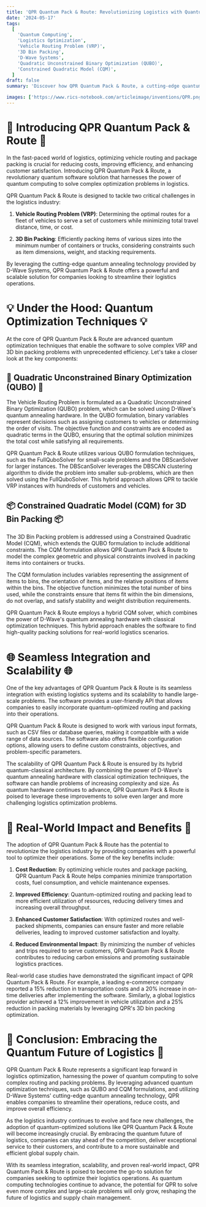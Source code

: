 ```yaml
---
title: 'QPR Quantum Pack & Route: Revolutionizing Logistics with Quantum-Optimized Routing and Packing'
date: '2024-05-17'
tags:
  [
    'Quantum Computing',
    'Logistics Optimization',
    'Vehicle Routing Problem (VRP)',
    '3D Bin Packing',
    'D-Wave Systems',
    'Quadratic Unconstrained Binary Optimization (QUBO)',
    'Constrained Quadratic Model (CQM)',
  ]
draft: false
summary: 'Discover how QPR Quantum Pack & Route, a cutting-edge quantum software solution, is transforming the logistics industry by optimizing vehicle routing and 3D bin packing. Leveraging D-Wave Systems quantum annealing technology and hybrid quantum-classical algorithms, QPR enables companies to streamline their supply chain, reduce costs, and improve efficiency.'

images: ['https://www.rics-notebook.com/articleimage/inventions/QPR.png']
---
```


# 🚚 Introducing QPR Quantum Pack & Route 🚚

In the fast-paced world of logistics, optimizing vehicle routing and package packing is crucial for reducing costs, improving efficiency, and enhancing customer satisfaction. Introducing QPR Quantum Pack & Route, a revolutionary quantum software solution that harnesses the power of quantum computing to solve complex optimization problems in logistics.

QPR Quantum Pack & Route is designed to tackle two critical challenges in the logistics industry:

1. **Vehicle Routing Problem (VRP)**: Determining the optimal routes for a fleet of vehicles to serve a set of customers while minimizing total travel distance, time, or cost.

2. **3D Bin Packing**: Efficiently packing items of various sizes into the minimum number of containers or trucks, considering constraints such as item dimensions, weight, and stacking requirements.

By leveraging the cutting-edge quantum annealing technology provided by D-Wave Systems, QPR Quantum Pack & Route offers a powerful and scalable solution for companies looking to streamline their logistics operations.

# 💡 Under the Hood: Quantum Optimization Techniques 💡

At the core of QPR Quantum Pack & Route are advanced quantum optimization techniques that enable the software to solve complex VRP and 3D bin packing problems with unprecedented efficiency. Let's take a closer look at the key components:

## 🧩 Quadratic Unconstrained Binary Optimization (QUBO) 🧩

The Vehicle Routing Problem is formulated as a Quadratic Unconstrained Binary Optimization (QUBO) problem, which can be solved using D-Wave's quantum annealing hardware. In the QUBO formulation, binary variables represent decisions such as assigning customers to vehicles or determining the order of visits. The objective function and constraints are encoded as quadratic terms in the QUBO, ensuring that the optimal solution minimizes the total cost while satisfying all requirements.

QPR Quantum Pack & Route utilizes various QUBO formulation techniques, such as the FullQuboSolver for small-scale problems and the DBScanSolver for larger instances. The DBScanSolver leverages the DBSCAN clustering algorithm to divide the problem into smaller sub-problems, which are then solved using the FullQuboSolver. This hybrid approach allows QPR to tackle VRP instances with hundreds of customers and vehicles.

## 📦 Constrained Quadratic Model (CQM) for 3D Bin Packing 📦

The 3D Bin Packing problem is addressed using a Constrained Quadratic Model (CQM), which extends the QUBO formulation to include additional constraints. The CQM formulation allows QPR Quantum Pack & Route to model the complex geometric and physical constraints involved in packing items into containers or trucks.

The CQM formulation includes variables representing the assignment of items to bins, the orientation of items, and the relative positions of items within the bins. The objective function minimizes the total number of bins used, while the constraints ensure that items fit within the bin dimensions, do not overlap, and satisfy stability and weight distribution requirements.

QPR Quantum Pack & Route employs a hybrid CQM solver, which combines the power of D-Wave's quantum annealing hardware with classical optimization techniques. This hybrid approach enables the software to find high-quality packing solutions for real-world logistics scenarios.

# 🌐 Seamless Integration and Scalability 🌐

One of the key advantages of QPR Quantum Pack & Route is its seamless integration with existing logistics systems and its scalability to handle large-scale problems. The software provides a user-friendly API that allows companies to easily incorporate quantum-optimized routing and packing into their operations.

QPR Quantum Pack & Route is designed to work with various input formats, such as CSV files or database queries, making it compatible with a wide range of data sources. The software also offers flexible configuration options, allowing users to define custom constraints, objectives, and problem-specific parameters.

The scalability of QPR Quantum Pack & Route is ensured by its hybrid quantum-classical architecture. By combining the power of D-Wave's quantum annealing hardware with classical optimization techniques, the software can handle problems of increasing complexity and size. As quantum hardware continues to advance, QPR Quantum Pack & Route is poised to leverage these improvements to solve even larger and more challenging logistics optimization problems.

# 🎉 Real-World Impact and Benefits 🎉

The adoption of QPR Quantum Pack & Route has the potential to revolutionize the logistics industry by providing companies with a powerful tool to optimize their operations. Some of the key benefits include:

1. **Cost Reduction**: By optimizing vehicle routes and package packing, QPR Quantum Pack & Route helps companies minimize transportation costs, fuel consumption, and vehicle maintenance expenses.

2. **Improved Efficiency**: Quantum-optimized routing and packing lead to more efficient utilization of resources, reducing delivery times and increasing overall throughput.

3. **Enhanced Customer Satisfaction**: With optimized routes and well-packed shipments, companies can ensure faster and more reliable deliveries, leading to improved customer satisfaction and loyalty.

4. **Reduced Environmental Impact**: By minimizing the number of vehicles and trips required to serve customers, QPR Quantum Pack & Route contributes to reducing carbon emissions and promoting sustainable logistics practices.

Real-world case studies have demonstrated the significant impact of QPR Quantum Pack & Route. For example, a leading e-commerce company reported a 15% reduction in transportation costs and a 20% increase in on-time deliveries after implementing the software. Similarly, a global logistics provider achieved a 12% improvement in vehicle utilization and a 25% reduction in packing materials by leveraging QPR's 3D bin packing optimization.

# 🚀 Conclusion: Embracing the Quantum Future of Logistics 🚀

QPR Quantum Pack & Route represents a significant leap forward in logistics optimization, harnessing the power of quantum computing to solve complex routing and packing problems. By leveraging advanced quantum optimization techniques, such as QUBO and CQM formulations, and utilizing D-Wave Systems' cutting-edge quantum annealing technology, QPR enables companies to streamline their operations, reduce costs, and improve overall efficiency.

As the logistics industry continues to evolve and face new challenges, the adoption of quantum-optimized solutions like QPR Quantum Pack & Route will become increasingly crucial. By embracing the quantum future of logistics, companies can stay ahead of the competition, deliver exceptional service to their customers, and contribute to a more sustainable and efficient global supply chain.

With its seamless integration, scalability, and proven real-world impact, QPR Quantum Pack & Route is poised to become the go-to solution for companies seeking to optimize their logistics operations. As quantum computing technologies continue to advance, the potential for QPR to solve even more complex and large-scale problems will only grow, reshaping the future of logistics and supply chain management.

